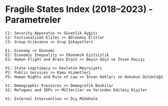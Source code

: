 # Fragile States Index (2018–2023) - Parametreler

    C1: Security Apparatus >> Güvenlik Aygıtı
    C2: Factionalized Elites >> Bölünmüş Elitler
    C3: Group Grievance >> Grup Şikayetleri
    
    E1: Economy >> Ekonomi
    E2: Economic Inequality >> Ekonomik Eşitsizlik
    E3: Human Flight and Brain Drain >> Beyin Göçü ve İnsan Kaçışı

    P1: State Legitimacy >> Devletin Meşruiyeti
    P2: Public Services >> Kamu Hizmetleri
    P3: Human Rights and Rule of Law >> İnsan Hakları ve Hukukun Üstünlüğü

    S1: Demographic Pressures >> Demografik Baskılar
    S2: Refugees and IDPs >> Mülteciler ve Yerinden Edilmiş Kişiler

    X1: External Intervention >> Dış Müdahale




